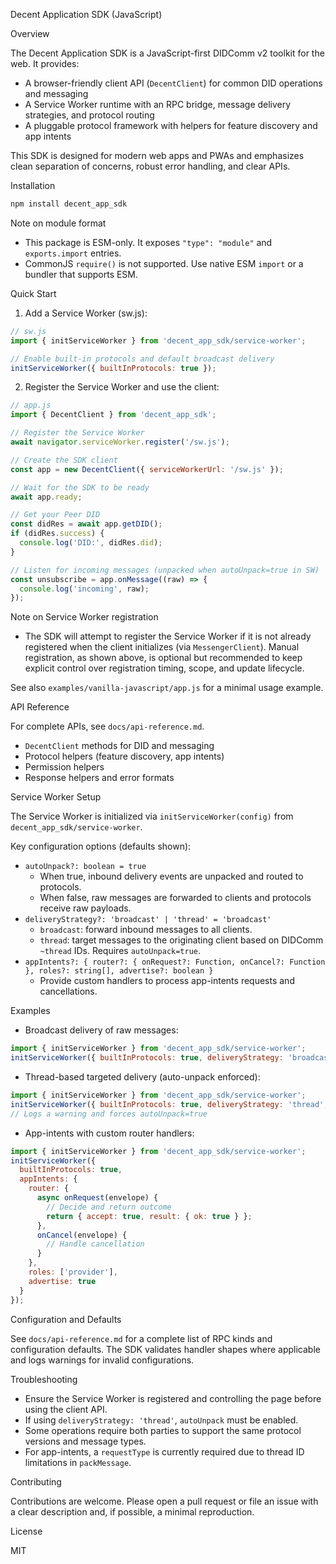 Decent Application SDK (JavaScript)

Overview

The Decent Application SDK is a JavaScript-first DIDComm v2 toolkit for the web. It provides:

- A browser-friendly client API (`DecentClient`) for common DID operations and messaging
- A Service Worker runtime with an RPC bridge, message delivery strategies, and protocol routing
- A pluggable protocol framework with helpers for feature discovery and app intents

This SDK is designed for modern web apps and PWAs and emphasizes clean separation of concerns, robust error handling, and clear APIs.

Installation

```bash
npm install decent_app_sdk
```

Note on module format

- This package is ESM-only. It exposes `"type": "module"` and `exports.import` entries.
- CommonJS `require()` is not supported. Use native ESM `import` or a bundler that supports ESM.

Quick Start

1) Add a Service Worker (sw.js):

```js
// sw.js
import { initServiceWorker } from 'decent_app_sdk/service-worker';

// Enable built-in protocols and default broadcast delivery
initServiceWorker({ builtInProtocols: true });
```

2) Register the Service Worker and use the client:

```js
// app.js
import { DecentClient } from 'decent_app_sdk';

// Register the Service Worker
await navigator.serviceWorker.register('/sw.js');

// Create the SDK client
const app = new DecentClient({ serviceWorkerUrl: '/sw.js' });

// Wait for the SDK to be ready
await app.ready;

// Get your Peer DID
const didRes = await app.getDID();
if (didRes.success) {
  console.log('DID:', didRes.did);
}

// Listen for incoming messages (unpacked when autoUnpack=true in SW)
const unsubscribe = app.onMessage((raw) => {
  console.log('incoming', raw);
});
```

Note on Service Worker registration

- The SDK will attempt to register the Service Worker if it is not already registered when the client initializes (via `MessengerClient`). Manual registration, as shown above, is optional but recommended to keep explicit control over registration timing, scope, and update lifecycle.

See also `examples/vanilla-javascript/app.js` for a minimal usage example.

API Reference

For complete APIs, see `docs/api-reference.md`.

- `DecentClient` methods for DID and messaging
- Protocol helpers (feature discovery, app intents)
- Permission helpers
- Response helpers and error formats

Service Worker Setup

The Service Worker is initialized via `initServiceWorker(config)` from `decent_app_sdk/service-worker`.

Key configuration options (defaults shown):

- `autoUnpack?: boolean = true`
  - When true, inbound delivery events are unpacked and routed to protocols.
  - When false, raw messages are forwarded to clients and protocols receive raw payloads.
- `deliveryStrategy?: 'broadcast' | 'thread' = 'broadcast'`
  - `broadcast`: forward inbound messages to all clients.
  - `thread`: target messages to the originating client based on DIDComm `~thread` IDs. Requires `autoUnpack=true`.
- `appIntents?: { router?: { onRequest?: Function, onCancel?: Function }, roles?: string[], advertise?: boolean }`
  - Provide custom handlers to process app-intents requests and cancellations.

Examples

- Broadcast delivery of raw messages:

```js
import { initServiceWorker } from 'decent_app_sdk/service-worker';
initServiceWorker({ builtInProtocols: true, deliveryStrategy: 'broadcast', autoUnpack: false });
```

- Thread-based targeted delivery (auto-unpack enforced):

```js
import { initServiceWorker } from 'decent_app_sdk/service-worker';
initServiceWorker({ builtInProtocols: true, deliveryStrategy: 'thread', autoUnpack: false });
// Logs a warning and forces autoUnpack=true
```

- App-intents with custom router handlers:

```js
import { initServiceWorker } from 'decent_app_sdk/service-worker';
initServiceWorker({
  builtInProtocols: true,
  appIntents: {
    router: {
      async onRequest(envelope) {
        // Decide and return outcome
        return { accept: true, result: { ok: true } };
      },
      onCancel(envelope) {
        // Handle cancellation
      }
    },
    roles: ['provider'],
    advertise: true
  }
});
```

Configuration and Defaults

See `docs/api-reference.md` for a complete list of RPC kinds and configuration defaults. The SDK validates handler shapes where applicable and logs warnings for invalid configurations.

Troubleshooting

- Ensure the Service Worker is registered and controlling the page before using the client API.
- If using `deliveryStrategy: 'thread'`, `autoUnpack` must be enabled.
- Some operations require both parties to support the same protocol versions and message types.
- For app-intents, a `requestType` is currently required due to thread ID limitations in `packMessage`.

Contributing

Contributions are welcome. Please open a pull request or file an issue with a clear description and, if possible, a minimal reproduction.

License

MIT


